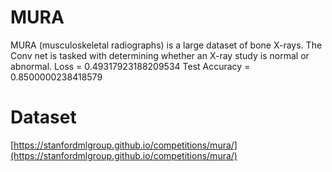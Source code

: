# MURA

MURA (musculoskeletal radiographs) is a large dataset of bone X-rays. The Conv net is tasked with determining whether an X-ray study is normal or abnormal.
Loss = 0.49317923188209534
Test Accuracy = 0.8500000238418579
# Dataset
[https://stanfordmlgroup.github.io/competitions/mura/](https://stanfordmlgroup.github.io/competitions/mura/)
